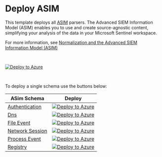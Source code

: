 # Deploy ASIM
 
This template deploys all [ASIM](https://aka.ms/AzSentinelNormalization) parsers. The Advanced SIEM Information Model (ASIM) enables you to use and create source-agnostic content, simplifying your analysis of the data in your Microsoft Sentinel workspace.

For more information, see [Normalization and the Advanced SIEM Information Model (ASIM)](https://aka.ms/AzSentinelNormalization)

<br>

[![Deploy to Azure](https://aka.ms/deploytoazurebutton)](https://portal.azure.com/#create/Microsoft.Template/uri/https%3A%2F%2Fraw.githubusercontent.com%2FAzure%2FAzure-Sentinel%2Fmaster%2FParsers%2FASim%2FASimFullDeployment.json)

<br>

To deploy a single schema use the buttons below:

| ASim Schema | Deploy |
|-------------|--------|
| [Authentication](https://github.com/Azure/Azure-Sentinel/tree/master/Parsers/ASimAuthentication) | [![Deploy to Azure](https://aka.ms/deploytoazurebutton)](https://aka.ms/AzSentinelAuthenticationARM)|
| [Dns](https://github.com/Azure/Azure-Sentinel/tree/master/Parsers/ASimDns) | [![Deploy to Azure](https://aka.ms/deploytoazurebutton)](https://aka.ms/AzSentinelDnsARM)|
| [File Event](https://github.com/Azure/Azure-Sentinel/tree/master/Parsers/ASimFileEvent) | [![Deploy to Azure](https://aka.ms/deploytoazurebutton)](https://aka.ms/AzSentinelFileEventARM)|
| [Network Session](https://github.com/Azure/Azure-Sentinel/tree/master/Parsers/ASimNetworkSession) | [![Deploy to Azure](https://aka.ms/deploytoazurebutton)](https://aka.ms/AzSentinelNetworkSessionARM)|
| [Process Event](https://github.com/Azure/Azure-Sentinel/tree/master/Parsers/ASimAuthentication) | [![Deploy to Azure](https://aka.ms/deploytoazurebutton)](https://aka.ms/AzSentinelProcessEventARM)|
| [Registry](https://github.com/Azure/Azure-Sentinel/tree/master/Parsers/ASimRegistry) | [![Deploy to Azure](https://aka.ms/deploytoazurebutton)](https://aka.ms/AzSentinelRegistryARM)|





